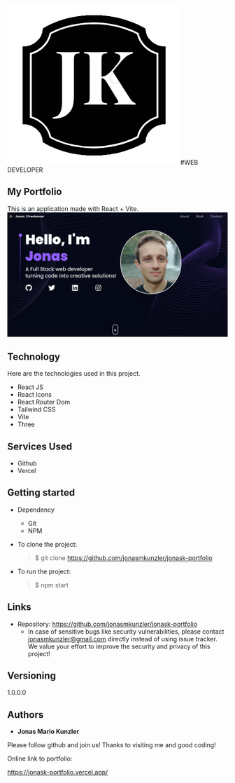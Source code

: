 ![Logo of the project](https://github.com/jonasmkunzler/jonask-portfolio/blob/master/src/images/Logo%20JK%20Black-White.png) #WEB DEVELOPER

## My Portfolio

This is an application made with React + Vite.
![Principal Image](https://github.com/jonasmkunzler/jonask-portfolio/blob/master/src/images/previewPortfolio.png)

## Technology

Here are the technologies used in this project.

- React JS
- React Icons
- React Router Dom
- Tailwind CSS
- Vite
- Three

## Services Used

- Github
- Vercel

## Getting started

- Dependency

  - Git
  - NPM

- To clone the project:

  > $ git clone https://github.com/jonasmkunzler/jonask-portfolio

- To run the project:

  > $ npm start

## Links

- Repository: https://github.com/jonasmkunzler/jonask-portfolio
  - In case of sensitive bugs like security vulnerabilities, please contact
    jonasmkunzler@gmail.com directly instead of using issue tracker. We value your effort
    to improve the security and privacy of this project!

## Versioning

1.0.0.0

## Authors

- **Jonas Mario Kunzler**

Please follow github and join us!
Thanks to visiting me and good coding!

Online link to portfolio:

https://jonask-portfolio.vercel.app/
